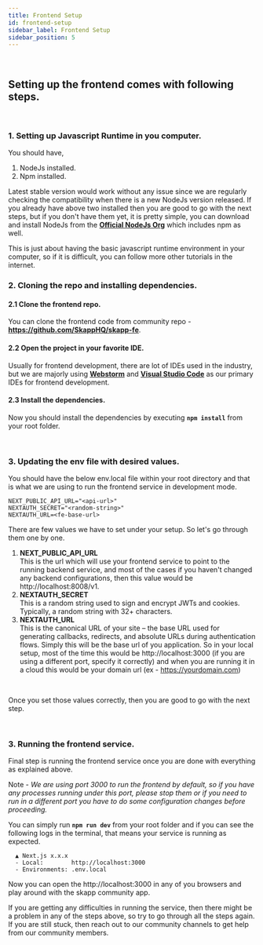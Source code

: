 ```yaml
---
title: Frontend Setup
id: frontend-setup
sidebar_label: Frontend Setup
sidebar_position: 5
---
```


<br/>

## Setting up the frontend comes with following steps.

<br/>

### 1. Setting up Javascript Runtime in you computer.

You should have,
1. NodeJs installed.
2. Npm installed.

Latest stable version would work without any issue since we are regularly checking the compatibility when there is a new NodeJs version released. If you already have above two installed then you are good to go with the next steps,
but if you don't have them yet, it is pretty simple, you can download and install NodeJs from the <b>[Official NodeJs Org](https://nodejs.org/en)</b>
which includes npm as well.

This is just about having the basic javascript runtime environment in your computer, so if it is difficult, you can follow more other tutorials in the internet.
<br/>

### 2. Cloning the repo and installing dependencies.

#### 2.1 Clone the frontend repo.
You can clone the frontend code from community repo - <b>https://github.com/SkappHQ/skapp-fe</b>.

#### 2.2 Open the project in your favorite IDE.
Usually for frontend development, there are lot of IDEs used in the industry, 
but we are majorly using <b>[Webstorm](https://www.jetbrains.com/webstorm/)</b> and <b>[Visual Studio Code](https://code.visualstudio.com/)</b> as our primary IDEs for frontend development.

#### 2.3 Install the dependencies.
Now you should install the dependencies by executing <b>`npm install`</b> from your root folder.


<br/>

### 3. Updating the env file with desired values.

You should have the below env.local file within your root directory and that is what we are using to run the frontend service in development mode.

```
NEXT_PUBLIC_API_URL="<api-url>"
NEXTAUTH_SECRET="<random-string>"
NEXTAUTH_URL=<fe-base-url>
```

There are few values we have to set under your setup. So let's go through them one by one.

1. <b>NEXT_PUBLIC_API_URL</b> <br/>
This is the url which will use your frontend service to point to the running backend service, 
and most of the cases if you haven't changed any backend configurations, then this value would be http://localhost:8008/v1.
2. <b>NEXTAUTH_SECRET</b> <br/>
This is a random string used to sign and encrypt JWTs and cookies. Typically, a random string with 32+ characters.
3. <b>NEXTAUTH_URL</b> <br/>
This is the canonical URL of your site – the base URL used for generating callbacks, redirects, and absolute URLs during authentication flows. 
Simply this will be the base url of you application. So in your local setup, most of the time this would be http://localhost:3000 (if you are using a different port, specify it correctly)
and when you are running it in a cloud this would be your domain url (ex -	https://yourdomain.com)

<br/>

Once you set those values correctly, then you are good to go with the next step.

<br/>

### 3. Running the frontend service.

Final step is running the frontend service once you are done with everything as explained above. <br/>

Note - <em>We are using port 3000 to run the frontend by default, so if you have any processes running under this port,
please stop them or if you need to run in a different port you have to do some configuration changes before proceeding.</em>

You can simply run <b>`npm run dev`</b> from your root folder and if you can see the following logs in the terminal, that means your service is running as expected.

```
  ▲ Next.js x.x.x
  - Local:        http://localhost:3000
  - Environments: .env.local
```

Now you can open the http://localhost:3000 in any of you browsers and play around with the skapp community app.

If you are getting any difficulties in running the service, then there might be a problem in any of the steps above, so try to go through all the steps again. <br/>
If you are still stuck, then reach out to our community channels to get help from our community members.